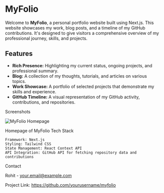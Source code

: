 # MyFolio

Welcome to **MyFolio**, a personal portfolio website built using Next.js. This website showcases my work, blog posts, and a timeline of my GitHub contributions. It's designed to give visitors a comprehensive overview of my professional journey, skills, and projects.

## Features

- **Rich Presence:** Highlighting my current status, ongoing projects, and professional summary.
- **Blog:** A collection of my thoughts, tutorials, and articles on various topics.
- **Work Showcase:** A portfolio of selected projects that demonstrate my skills and experience.
- **GitHub Timeline:** A visual representation of my GitHub activity, contributions, and repositories.


Screenshots

![MyFolio Homepage](homepage.png)


Homepage of MyFolio
Tech Stack

    Framework: Next.js
    Styling: Tailwind CSS
    State Management: React Context API
    API Integration: GitHub API for fetching repository data and contributions

Contact

Rohit - your.email@example.com

Project Link: https://github.com/yourusername/myfolio
